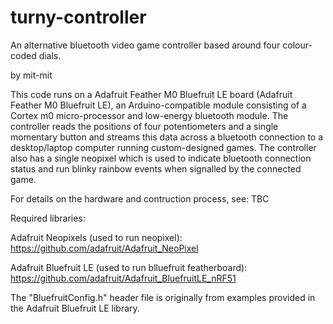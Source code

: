 # turny-controller
An alternative bluetooth video game controller based around four colour-coded dials.

by mit-mit

This code runs on a Adafruit Feather M0 Bluefruit LE board (Adafruit Feather M0 Bluefruit LE), an Arduino-compatible module consisting of a Cortex m0 micro-processor and low-energy bluetooth module. The controller reads the positions of four potentiometers and a single momentary button and streams this data across a bluetooth connection to a desktop/laptop computer running custom-designed games. The controller also has a single neopixel which is used to indicate bluetooth connection status and run blinky rainbow events when signalled by the connected game.

For details on the hardware and contruction process, see: TBC

Required libraries:

Adafruit Neopixels (used to run neopixel): https://github.com/adafruit/Adafruit_NeoPixel

Adafruit Bluefruit LE (used to run blluefruit featherboard): https://github.com/adafruit/Adafruit_BluefruitLE_nRF51

The "BluefruitConfig.h" header file is originally from examples provided in the Adafruit Bluefruit LE library.
